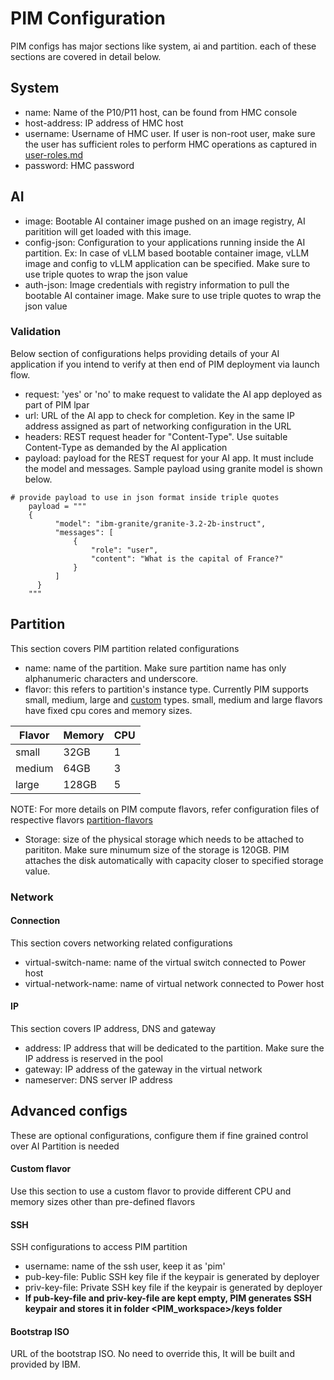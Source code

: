 # PIM Configuration
PIM configs has major sections like system, ai and partition. each of these sections are covered in detail below.

## System
- name: Name of the P10/P11 host, can be found from HMC console
- host-address: IP address of HMC host
- username: Username of HMC user. If user is non-root user, make sure the user has sufficient roles to perform HMC operations as captured in [user-roles.md](user-roles.md)
- password: HMC password

## AI
- image: Bootable AI container image pushed on an image registry, AI paritition will get loaded with this image.
- config-json: Configuration to your applications running inside the AI partition. Ex: In case of vLLM based bootable container image, vLLM image and config to vLLM application can be specified. Make sure to use triple quotes to wrap the json value
- auth-json: Image credentials with registry information to pull the bootable AI container image. Make sure to use triple quotes to wrap the json value

### Validation
Below section of configurations helps providing details of your AI application if you intend to verify at then end of PIM deployment via launch flow.
- request: 'yes' or 'no' to make request to validate the AI app deployed as part of PIM lpar
- url: URL of the AI app to check for completion. Key in the same IP address assigned as part of networking configuration in the URL
- headers: REST request header for "Content-Type". Use suitable Content-Type as demanded by the AI application
- payload: payload for the REST request for your AI app. It must include the model and messages. Sample payload using granite model is shown below.
```
# provide payload to use in json format inside triple quotes
    payload = """
    {
		  "model": "ibm-granite/granite-3.2-2b-instruct",
		  "messages": [
			  {
				  "role": "user",
				  "content": "What is the capital of France?"
			  }
		  ]
	  }
    """
```

## Partition
This section covers PIM partition related configurations
- name: name of the partition. Make sure partition name has only alphanumeric characters and underscore.
- flavor: this refers to partition's instance type. Currently PIM supports small, medium, large and [custom](#custom-flavor) types. small, medium and large flavors have fixed cpu cores and memory sizes. 

| Flavor   | Memory  | CPU     |
| ---------|---------|---------|
| small    |32GB     | 1       |
| medium   |64GB     | 3       |
| large    |128GB    | 5       |

NOTE: For more details on PIM compute flavors, refer configuration files of respective flavors [partition-flavors](../cli/partition-flavor/)
- Storage: size of the physical storage which needs to be attached to parititon. Make sure minumum size of the storage is 120GB. PIM attaches the disk automatically with capacity closer to specified storage value. 
### Network
#### Connection
This section covers networking related configurations
- virtual-switch-name: name of the virtual switch connected to Power host
- virtual-network-name: name of virtual network connected to Power host
#### IP
This section covers IP address, DNS and gateway
- address: IP address that will be dedicated to the partition. Make sure the IP address is reserved in the pool
- gateway: IP address of the gateway in the virtual network
- nameserver: DNS server IP address

## Advanced configs
These are optional configurations, configure them if fine grained control over AI Partition is needed

#### Custom flavor
Use this section to use a custom flavor to provide different CPU and memory sizes other than pre-defined flavors

#### SSH
SSH configurations to access PIM partition
- username: name of the ssh user, keep it as 'pim'
- pub-key-file: Public SSH key file if the keypair is generated by deployer
- priv-key-file: Private SSH key file if the keypair is generated by deployer
- **If pub-key-file and priv-key-file are kept empty, PIM generates SSH keypair and stores it in folder <PIM_workspace>/keys folder**

#### Bootstrap ISO
URL of the bootstrap ISO. No need to override this, It will be built and provided by IBM.
